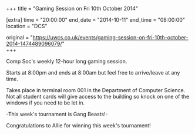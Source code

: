 +++
title = "Gaming Session on Fri 10th October 2014"

[extra]
time = "20:00:00"
end_date = "2014-10-11"
end_time = "08:00:00"
location = "DCS"

original = "https://uwcs.co.uk/events/gaming-session-on-fri-10th-october-2014-1474489096079/"    
+++

Comp Soc's weekly 12-hour long gaming session.

Starts at 8:00pm and ends at 8:00am but feel free to arrive/leave at any time.

Takes place in terminal room 001 in the Department of Computer Science. Not all student cards will give access to the building so knock on one of the windows if you need to be let in.

\-This week's tournament is Gang Beasts\!-

Congratulations to Allie for winning this week's tournament\!

